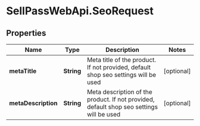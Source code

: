 # SellPassWebApi.SeoRequest

## Properties

Name | Type | Description | Notes
------------ | ------------- | ------------- | -------------
**metaTitle** | **String** | Meta title of the product. If not provided, default shop seo settings will be used | [optional] 
**metaDescription** | **String** | Meta description of the product. If not provided, default shop seo settings will be used | [optional] 


